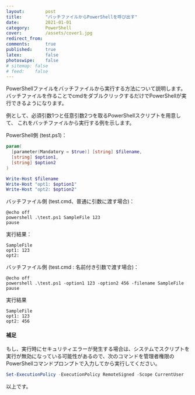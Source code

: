 ```yaml
---
layout:        post
title:         "バッチファイルからPowerShellを呼び出す"
date:          2021-01-01
category:      PowerShell
cover:         /assets/cover1.jpg
redirect_from:
comments:      true
published:     true
latex:         false
photoswipe:    false
# sitemap: false
# feed:    false
---
```


PowerShellファイルをバッチファイルから実行する方法について説明します。
バッチファイルを作ることでcmdをダブルクリックするだけでPowerShellが実行できるようになります。

例として、必須引数1つと任意引数2つを取るPowerShellスクリプトを用意して、
これをバッチファイルから実行する例を示します。

PowerShell側 (test.ps1)：

```powershell
param(
  [parameter(Mandatory = $true)] [string] $filename,
  [string] $option1,
  [string] $option2
)

Write-Host $filename
Write-Host "opt1: $option1"
Write-Host "opt2: $option2"
```

バッチファイル側 (test.cmd、普通に引数に渡す場合)：

```batch
@echo off
powershell .\test.ps1 SampleFile 123
pause
```

実行結果：

```
SampleFile
opt1: 123
opt2:
```

バッチファイル側 (test.cmd : 名前付き引数で渡す場合)：

```batch
@echo off
powershell .\test.ps1 -option1 123 -option2 456 -filename SampleFile
pause
```

実行結果

```
SampleFile
opt1: 123
opt2: 456
```

#### 補足

もし、実行時にセキュリティエラーが発生する場合は、システムでスクリプトを実行が無効になっている可能性があるので、次のコマンドを管理者権限のPowerShellコマンドプロンプトで入力してから実行してください。

```PowerShell
Set-ExecutionPolicy -ExecutionPolicy RemoteSigned -Scope CurrentUser
```


以上です。
